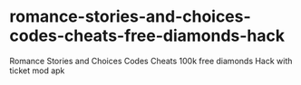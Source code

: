 # romance-stories-and-choices-codes-cheats-free-diamonds-hack
Romance Stories and Choices Codes Cheats 100k free diamonds Hack with ticket mod apk
